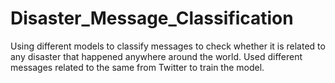 # Disaster_Message_Classification
Using different models to classify messages to check whether it is related to any disaster that happened anywhere around the world. Used different messages related to the same from Twitter to train the model. 
